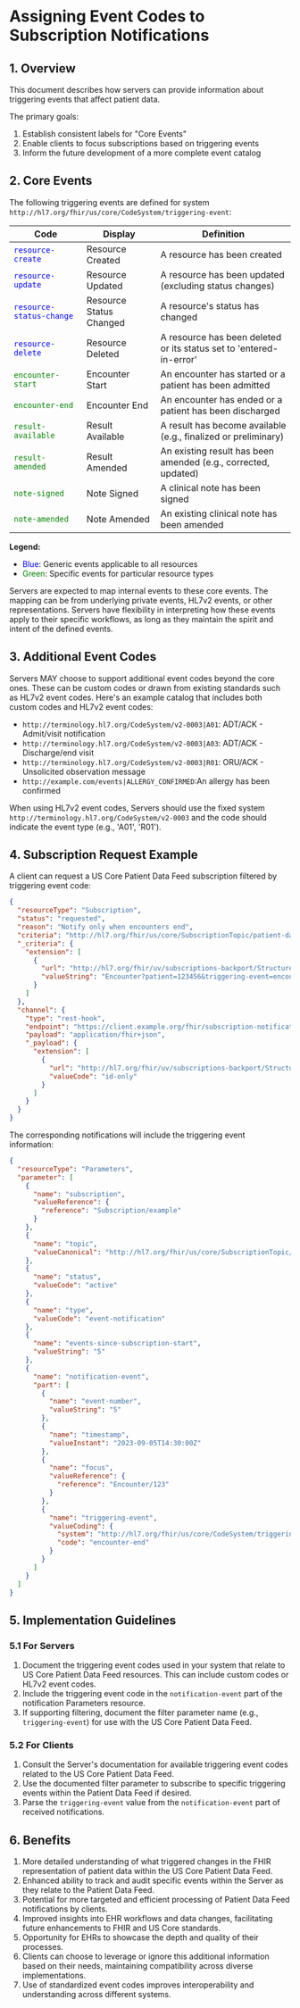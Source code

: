 # Assigning Event Codes to Subscription Notifications

## 1. Overview

This document describes how servers can provide information about triggering events that affect patient data. 

The primary goals:
1. Establish consistent labels for "Core Events"
1. Enable clients to focus subscriptions based on triggering events
1. Inform the future development of a more complete event catalog

## 2. Core Events

The following triggering events are defined for system
`http://hl7.org/fhir/us/core/CodeSystem/triggering-event`:

| Code | Display | Definition |
|------|---------|------------|
| <span style="color: blue;">`resource-create`</span> | Resource Created | A resource has been created |
| <span style="color: blue;">`resource-update`</span> | Resource Updated | A resource has been updated (excluding status changes) |
| <span style="color: blue;">`resource-status-change`</span> | Resource Status Changed | A resource's status has changed |
| <span style="color: blue;">`resource-delete`</span> | Resource Deleted | A resource has been deleted or its status set to 'entered-in-error' |
| <span style="color: green;">`encounter-start`</span> | Encounter Start | An encounter has started or a patient has been admitted |
| <span style="color: green;">`encounter-end`</span> | Encounter End | An encounter has ended or a patient has been discharged |
| <span style="color: green;">`result-available`</span> | Result Available | A result has become available (e.g., finalized or preliminary) |
| <span style="color: green;">`result-amended`</span> | Result Amended | An existing result has been amended (e.g., corrected, updated) |
| <span style="color: green;">`note-signed`</span> | Note Signed | A clinical note has been signed |
| <span style="color: green;">`note-amended`</span> | Note Amended | An existing clinical note has been amended |

**Legend:**
- <span style="color: blue;">Blue</span>: Generic events applicable to all resources
- <span style="color: green;">Green</span>: Specific events for particular resource types

Servers are expected to map internal events to these core events. The mapping can be from underlying private events, HL7v2 events, or other representations. Servers have flexibility in interpreting how these events apply to their specific workflows, as long as they maintain the spirit and intent of the defined events.

## 3. Additional Event Codes

Servers MAY choose to support additional event codes beyond the core ones. These can be custom codes or drawn from existing standards such as HL7v2 event codes. Here's an example catalog that includes both custom codes and HL7v2 event codes:

- `http://terminology.hl7.org/CodeSystem/v2-0003|A01`: ADT/ACK - Admit/visit notification
- `http://terminology.hl7.org/CodeSystem/v2-0003|A03`: ADT/ACK - Discharge/end visit
- `http://terminology.hl7.org/CodeSystem/v2-0003|R01`: ORU/ACK - Unsolicited observation message
- `http://example.com/events|ALLERGY_CONFIRMED`:An allergy has been confirmed

When using HL7v2 event codes, Servers should use the fixed system `http://terminology.hl7.org/CodeSystem/v2-0003` and the code should indicate the event type (e.g., 'A01', 'R01').

## 4. Subscription Request Example

A client can request a US Core Patient Data Feed subscription filtered by triggering event code:

```json
{
  "resourceType": "Subscription",
  "status": "requested",
  "reason": "Notify only when encounters end",
  "criteria": "http://hl7.org/fhir/us/core/SubscriptionTopic/patient-data-feed",
  "_criteria": {
    "extension": [
      {
        "url": "http://hl7.org/fhir/uv/subscriptions-backport/StructureDefinition/backport-filter-criteria",
        "valueString": "Encounter?patient=123456&triggering-event=encounter-end"
      }
    ]
  },
  "channel": {
    "type": "rest-hook",
    "endpoint": "https://client.example.org/fhir/subscription-notification",
    "payload": "application/fhir+json",
    "_payload": {
      "extension": [
        {
          "url": "http://hl7.org/fhir/uv/subscriptions-backport/StructureDefinition/backport-payload-content",
          "valueCode": "id-only"
        }
      ]
    }
  }
}
```

The corresponding notifications will include the triggering event information:

```json
{
  "resourceType": "Parameters",
  "parameter": [
    {
      "name": "subscription",
      "valueReference": {
        "reference": "Subscription/example"
      }
    },
    {
      "name": "topic",
      "valueCanonical": "http://hl7.org/fhir/us/core/SubscriptionTopic/patient-data-feed"
    },
    {
      "name": "status",
      "valueCode": "active"
    },
    {
      "name": "type",
      "valueCode": "event-notification"
    },
    {
      "name": "events-since-subscription-start",
      "valueString": "5"
    },
    {
      "name": "notification-event",
      "part": [
        {
          "name": "event-number",
          "valueString": "5"
        },
        {
          "name": "timestamp",
          "valueInstant": "2023-09-05T14:30:00Z"
        },
        {
          "name": "focus",
          "valueReference": {
            "reference": "Encounter/123"
          }
        },
        {
          "name": "triggering-event",
          "valueCoding": {
            "system": "http://hl7.org/fhir/us/core/CodeSystem/triggering-event",
            "code": "encounter-end"
          }
        }
      ]
    }
  ]
}
```

## 5. Implementation Guidelines

### 5.1 For Servers

1. Document the triggering event codes used in your system that relate to US Core Patient Data Feed resources. This can include custom codes or HL7v2 event codes.
2. Include the triggering event code in the `notification-event` part of the notification Parameters resource.
3. If supporting filtering, document the filter parameter name (e.g., `triggering-event`) for use with the US Core Patient Data Feed.

### 5.2 For Clients

1. Consult the Server's documentation for available triggering event codes related to the US Core Patient Data Feed.
2. Use the documented filter parameter to subscribe to specific triggering events within the Patient Data Feed if desired.
3. Parse the `triggering-event` value from the `notification-event` part of received notifications.

## 6. Benefits

1. More detailed understanding of what triggered changes in the FHIR representation of patient data within the US Core Patient Data Feed.
2. Enhanced ability to track and audit specific events within the Server as they relate to the Patient Data Feed.
3. Potential for more targeted and efficient processing of Patient Data Feed notifications by clients.
4. Improved insights into EHR workflows and data changes, facilitating future enhancements to FHIR and US Core standards.
5. Opportunity for EHRs to showcase the depth and quality of their processes.
6. Clients can choose to leverage or ignore this additional information based on their needs, maintaining compatibility across diverse implementations.
7. Use of standardized event codes improves interoperability and understanding across different systems.
